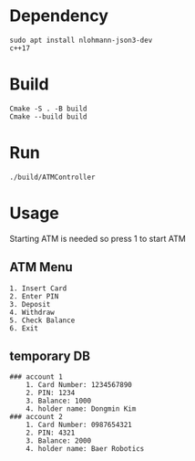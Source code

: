# Dependency
```
sudo apt install nlohmann-json3-dev
c++17
```

# Build
```
Cmake -S . -B build
Cmake --build build
```

# Run
```
./build/ATMController
```

# Usage
Starting ATM is needed
 so press 1 to start ATM

 ## ATM Menu
    1. Insert Card
    2. Enter PIN
    3. Deposit
    4. Withdraw
    5. Check Balance
    6. Exit

## temporary DB
    ### account 1
        1. Card Number: 1234567890
        2. PIN: 1234
        3. Balance: 1000
        4. holder name: Dongmin Kim
    ### account 2
        1. Card Number: 0987654321
        2. PIN: 4321
        3. Balance: 2000    
        4. holder name: Baer Robotics


    
